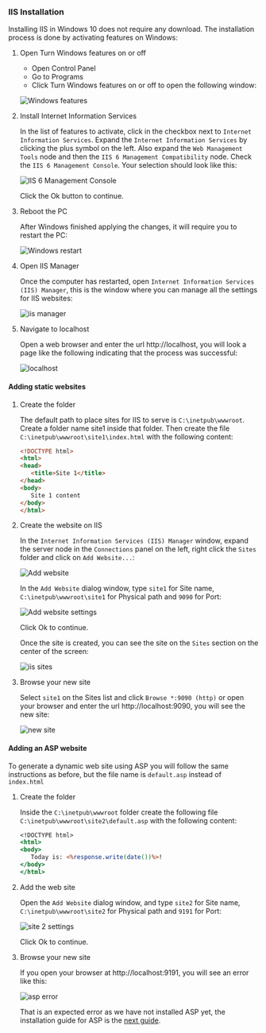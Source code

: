 
### IIS Installation

Installing IIS in Windows 10 does not require any download. The installation process is done by activating features on Windows:

1. Open Turn Windows features on or off

   * Open Control Panel
   * Go to Programs
   * Click Turn Windows features on or off to open the following window:

   ![Windows features](images/iis1.png)

2. Install Internet Information Services

   In the list of features to activate, click in the checkbox next to `Internet Information Services`.
   Expand the `Internet Information Services` by clicking the plus symbol on the left. Also expand the `Web Management Tools` node and then the `IIS 6 Management Compatibility` node.
   Check the `IIS 6 Management Console`. Your selection should look like this:

   ![IIS 6 Management Console](images/iis2.png)

   Click the Ok button to continue.
   
3. Reboot the PC

   After Windows finished applying the changes, it will require you to restart the PC:

   ![Windows restart](images/iis3.png)

4. Open IIS Manager

   Once the computer has restarted, open `Internet Information Services (IIS) Manager`, this is the window where you can manage all the settings for IIS websites:

   ![iis manager](images/iis4.png)


5. Navigate to localhost

   Open a web browser and enter the url http://localhost, you will look a page like the following indicating that the process was successful:

   ![localhost](images/iis5.png)

#### Adding static websites

1. Create the folder

   The default path to place sites for IIS to serve is `C:\inetpub\wwwroot`. Create a folder name site1 inside that folder. Then create the file `C:\inetpub\wwwroot\site1\index.html` with the following content:
   
   ```html
   <!DOCTYPE html>
   <html>
   <head>
      <title>Site 1</title>
   </head>
   <body>
      Site 1 content
   </body>
   </html>
   ```

2. Create the website on IIS

   In the `Internet Information Services (IIS) Manager` window, expand the server node in the `Connections` panel on the left, right click the `Sites` folder and click on `Add Website...`:

   ![Add website](images/iis6.png)

   In the `Add Website` dialog window, type `site1` for Site name, `C:\inetpub\wwwroot\site1` for Physical path and `9090` for Port:

   ![Add website settings](images/iis7.png)

   Click Ok to continue.

   Once the site is created, you can see the site on the `Sites` section on the center of the screen:

   ![iis sites](images/iis8.png)

3. Browse your new site

   Select `site1` on the Sites list and click `Browse *:9090 (http)` or open your browser and enter the url http://localhost:9090, you will see the new site:

   ![new site](images/iis9.png)

#### Adding an ASP website

To generate a dynamic web site using ASP you will follow the same instructions as before, but the file name is `default.asp` instead of `index.html`

1. Create the folder
   
   Inside the `C:\inetpub\wwwroot` folder create the following file `C:\inetpub\wwwroot\site2\default.asp` with the following content:

   ```asp
   <!DOCTYPE html>
   <html>
   <body>
      Today is: <%response.write(date())%>!
   </body>
   </html>
   ```

2. Add the web site

   Open the `Add Website` dialog window, and type `site2` for Site name, `C:\inetpub\wwwroot\site2` for Physical path and `9191` for Port:
    
   ![site 2 settings](images/iis10.png)

   Click Ok to continue.

3. Browse your new site

   If you open your browser at http://localhost:9191, you will see an error like this:

   ![asp error](images/iis11.png)

   That is an expected error as we have not installed ASP yet, the installation guide for ASP is the [next guide](asp.md).

   
